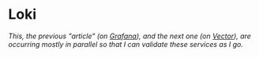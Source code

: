 # Loki

_This, the previous "article" (on [Grafana](./043_grafana.md)), and the next one (on [Vector](./045_vector.md)), are occurring mostly in parallel so that I can validate these services as I go._